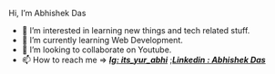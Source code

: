 Hi, I’m Abhishek Das


- 👀 I’m interested in learning new things and tech related stuff.
- 🌱 I’m currently learning Web Development.
- 💞️ I’m looking to collaborate on Youtube.
- 📫 How to reach me => [***Ig: its_yur_abhi***](https://www.instagram.com/its_yur_abhi/) ;[***Linkedin : Abhishek Das***](https://www.linkedin.com/in/abhishek-das-943505203/)

<!---
abhi10012004/abhi10012004 is a ✨ special ✨ repository because its `README.md` (this file) appears on your GitHub profile.
You can click the Preview link to take a look at your changes.
--->
